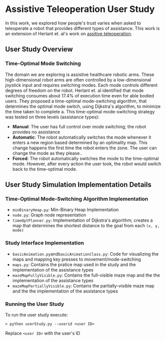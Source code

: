 # Assistive Teleoperation User Study

In this work, we explored how people's trust varies when asked to teleoperate a robot that provides different types of assistance. This work is an extension of Herlant et. al's work on [assitive teleoperation](https://www.ri.cmu.edu/pub_files/2016/3/mode_switching.pdf).

## User Study Overview
### Time-Optimal Mode Switching
The domain we are exploring is assistive healthcare robotic arms. These high-dimensional robot arms are often controlled by a low-dimensional joystick input and requires switching modes. Each mode controls different degrees of freedom on the robot.  Herlant et. al identified that mode switching consumes about 17.4% of execution time even for able bodied users. They proposed a time-optimal mode-switching algorithm, that determines the optimal mode switch, using Dijkstra's algorithm, to minimize the time taken to complete a. This time-optimal mode-switching strategy was tested on three levels (assistance types):
- **Manual**: The user has full control over mode switching; the robot provides no assistance
- **Automatic**: The robot automatically switches the mode whenever it enters a new region based determined by an optimality map. This change happens the first time the robot enters the zone. The user can change the mode as they please..
- **Forced**:  The robot automatically switches the mode to the time-optimal mode. However, after every action the user took, the robot would switch back to the time-optimal mode. 

## User Study Simulation Implementation Details
### Time-Optimal Mode-Switching Algorithm Implementation
- `minBinaryHeap.py`: Min-Binary Heap Implementation
- `node.py`: Graph node representation 
- `timeOptPlanner.py`: Implementation of Dijkstra's algorithm; creates a map that determines the shortest distance to the goal from each `(x, y, mode)`

### Study Interface Implementation
- `basicAnimation.py`and`basicAnimationClass.py`: Code for visualizing the maps and mapping key presses to movement/mode-switching
- `maps.py`: Contains the pratice map used in the study and the implementation of the assistance types 
- `mazeMapFullyVisible.py`: Contains the full-visible maze map and the the implementation of the assistance types 
- `mazeMapPartiallyVisible.py`: Contains the partially-visible maze map and the the implementation of the assistance types

### Running the User Study
To run the user study execute:
```
> python userStudy.py --userid <user ID> 
```
Replace `<user ID>` with the user's ID
